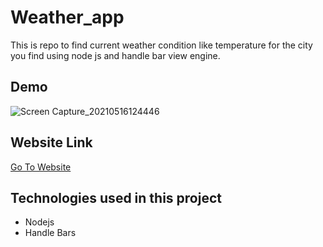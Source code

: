 # Weather_app
This is repo to find current weather condition like temperature for the city you find  using node js and handle bar view engine.

## Demo
![Screen Capture_20210516124446](https://user-images.githubusercontent.com/69965001/118387921-39960b80-b647-11eb-8735-08df6120edf5.png)

## Website Link
[Go To Website](https://phant-weather-application.herokuapp.com)


## Technologies used in this project
- Nodejs
- Handle Bars

